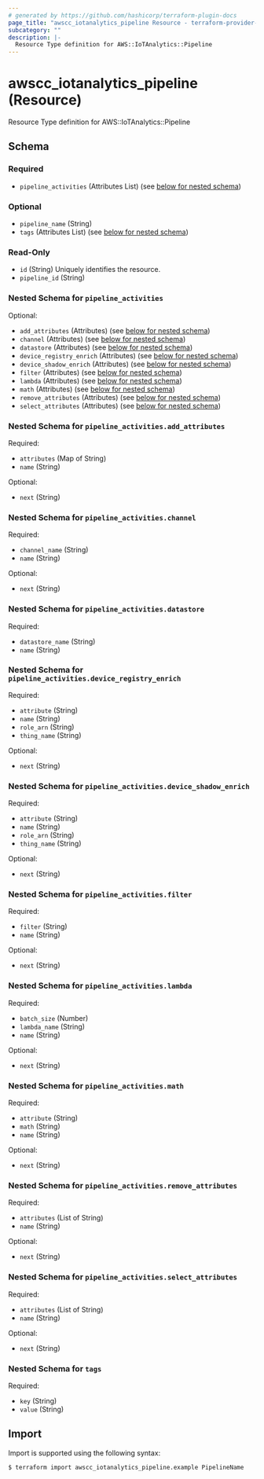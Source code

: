 ```yaml
---
# generated by https://github.com/hashicorp/terraform-plugin-docs
page_title: "awscc_iotanalytics_pipeline Resource - terraform-provider-awscc"
subcategory: ""
description: |-
  Resource Type definition for AWS::IoTAnalytics::Pipeline
---
```


# awscc_iotanalytics_pipeline (Resource)

Resource Type definition for AWS::IoTAnalytics::Pipeline



<!-- schema generated by tfplugindocs -->
## Schema

### Required

- `pipeline_activities` (Attributes List) (see [below for nested schema](#nestedatt--pipeline_activities))

### Optional

- `pipeline_name` (String)
- `tags` (Attributes List) (see [below for nested schema](#nestedatt--tags))

### Read-Only

- `id` (String) Uniquely identifies the resource.
- `pipeline_id` (String)

<a id="nestedatt--pipeline_activities"></a>
### Nested Schema for `pipeline_activities`

Optional:

- `add_attributes` (Attributes) (see [below for nested schema](#nestedatt--pipeline_activities--add_attributes))
- `channel` (Attributes) (see [below for nested schema](#nestedatt--pipeline_activities--channel))
- `datastore` (Attributes) (see [below for nested schema](#nestedatt--pipeline_activities--datastore))
- `device_registry_enrich` (Attributes) (see [below for nested schema](#nestedatt--pipeline_activities--device_registry_enrich))
- `device_shadow_enrich` (Attributes) (see [below for nested schema](#nestedatt--pipeline_activities--device_shadow_enrich))
- `filter` (Attributes) (see [below for nested schema](#nestedatt--pipeline_activities--filter))
- `lambda` (Attributes) (see [below for nested schema](#nestedatt--pipeline_activities--lambda))
- `math` (Attributes) (see [below for nested schema](#nestedatt--pipeline_activities--math))
- `remove_attributes` (Attributes) (see [below for nested schema](#nestedatt--pipeline_activities--remove_attributes))
- `select_attributes` (Attributes) (see [below for nested schema](#nestedatt--pipeline_activities--select_attributes))

<a id="nestedatt--pipeline_activities--add_attributes"></a>
### Nested Schema for `pipeline_activities.add_attributes`

Required:

- `attributes` (Map of String)
- `name` (String)

Optional:

- `next` (String)


<a id="nestedatt--pipeline_activities--channel"></a>
### Nested Schema for `pipeline_activities.channel`

Required:

- `channel_name` (String)
- `name` (String)

Optional:

- `next` (String)


<a id="nestedatt--pipeline_activities--datastore"></a>
### Nested Schema for `pipeline_activities.datastore`

Required:

- `datastore_name` (String)
- `name` (String)


<a id="nestedatt--pipeline_activities--device_registry_enrich"></a>
### Nested Schema for `pipeline_activities.device_registry_enrich`

Required:

- `attribute` (String)
- `name` (String)
- `role_arn` (String)
- `thing_name` (String)

Optional:

- `next` (String)


<a id="nestedatt--pipeline_activities--device_shadow_enrich"></a>
### Nested Schema for `pipeline_activities.device_shadow_enrich`

Required:

- `attribute` (String)
- `name` (String)
- `role_arn` (String)
- `thing_name` (String)

Optional:

- `next` (String)


<a id="nestedatt--pipeline_activities--filter"></a>
### Nested Schema for `pipeline_activities.filter`

Required:

- `filter` (String)
- `name` (String)

Optional:

- `next` (String)


<a id="nestedatt--pipeline_activities--lambda"></a>
### Nested Schema for `pipeline_activities.lambda`

Required:

- `batch_size` (Number)
- `lambda_name` (String)
- `name` (String)

Optional:

- `next` (String)


<a id="nestedatt--pipeline_activities--math"></a>
### Nested Schema for `pipeline_activities.math`

Required:

- `attribute` (String)
- `math` (String)
- `name` (String)

Optional:

- `next` (String)


<a id="nestedatt--pipeline_activities--remove_attributes"></a>
### Nested Schema for `pipeline_activities.remove_attributes`

Required:

- `attributes` (List of String)
- `name` (String)

Optional:

- `next` (String)


<a id="nestedatt--pipeline_activities--select_attributes"></a>
### Nested Schema for `pipeline_activities.select_attributes`

Required:

- `attributes` (List of String)
- `name` (String)

Optional:

- `next` (String)



<a id="nestedatt--tags"></a>
### Nested Schema for `tags`

Required:

- `key` (String)
- `value` (String)

## Import

Import is supported using the following syntax:

```shell
$ terraform import awscc_iotanalytics_pipeline.example PipelineName
```
